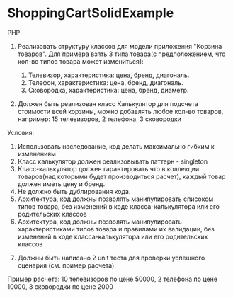 # ShoppingCartSolidExample

PHP

1. Реализовать структуру классов для модели приложения "Корзина товаров". Для примера взять 3 типа товара(с предположением, что кол-во типов товара может измениться):
	1) Телевизор, характеристика: цена, бренд, диагональ.
	2) Телефон, характеристика: цена, бренд, диагональ.
	3) Сковородка, характеристика: цена, бренд, диаметр.


2. Должен быть реализован класс Калькулятор для подсчета стоимости всей корзины, можно добавлять любое кол-во товаров, например:
15 телевизоров, 2 телефона, 3 сковородки

Условия:
1) Использовать наследование, код делать максимально гибким к изменениям
2) Класс калькулятор должен реализовывать паттерн - singleton 
3) Класс-калькулятор должен гарантировать что в коллекции товаров(над которыми будет производиться расчет), каждый товар должен иметь цену и бренд.
4) Не должно быть дублирования кода.
5) Архитектура, код должны позволять манипулировать списоком типов товара, без изменений в коде класса-калькулятора или его родительских классов
6) Архитектура, код должны позволять манипулировать характеристиками типов товара и правилами их валидации, без изменений в коде класса-калькулятора или его родительских классов
7. Должны быть написано 2 unit теста для проверки успешного сценария (см. пример расчета).


Пример расчета:
10 телевизоров по цене 50000, 2 телефона по цене 10000, 3 сковородки по цене 2000

